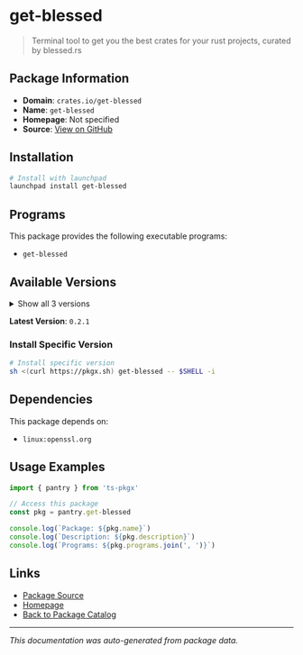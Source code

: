# get-blessed

> Terminal tool to get you the best crates for your rust projects, curated by blessed.rs

## Package Information

- **Domain**: `crates.io/get-blessed`
- **Name**: `get-blessed`
- **Homepage**: Not specified
- **Source**: [View on GitHub](https://github.com/pkgxdev/pantry/tree/main/projects/crates.io/get-blessed/package.yml)

## Installation

```bash
# Install with launchpad
launchpad install get-blessed
```

## Programs

This package provides the following executable programs:

- `get-blessed`

## Available Versions

<details>
<summary>Show all 3 versions</summary>

- `0.2.1`, `0.2.0`, `0.1.3`

</details>

**Latest Version**: `0.2.1`

### Install Specific Version

```bash
# Install specific version
sh <(curl https://pkgx.sh) get-blessed -- $SHELL -i
```

## Dependencies

This package depends on:

- `linux:openssl.org`

## Usage Examples

```typescript
import { pantry } from 'ts-pkgx'

// Access this package
const pkg = pantry.get-blessed

console.log(`Package: ${pkg.name}`)
console.log(`Description: ${pkg.description}`)
console.log(`Programs: ${pkg.programs.join(', ')}`)
```

## Links

- [Package Source](https://github.com/pkgxdev/pantry/tree/main/projects/crates.io/get-blessed/package.yml)
- [Homepage](#)
- [Back to Package Catalog](../../package-catalog.md)

---

*This documentation was auto-generated from package data.*
